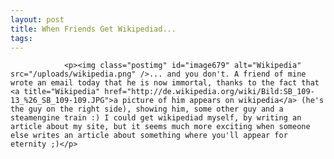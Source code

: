 ```yaml
---
layout: post
title: When Friends Get Wikipediad...
tags:
---
```



                <p><img class="postimg" id="image679" alt="Wikipedia" src="/uploads/wikipedia.png" />... and you don't. A friend of mine wrote an email today that he is now immortal, thanks to the fact that <a title="Wikipedia" href="http://de.wikipedia.org/wiki/Bild:SB_109-13_%26_SB_109-109.JPG">a picture of him appears on wikipedia</a> (he's the guy on the right side), showing him, some other guy and a steamengine train :) I could get wikipediad myself, by writing an article about my site, but it seems much more exciting when someone else writes an article about something where you'll appear for eternity ;)</p>
